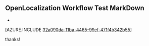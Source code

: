 ## OpenLocalization Workflow Test MarkDown
* 

[AZURE.INCLUDE [32a090da-11ba-4465-99ef-471f4b342b55](calleeMd1.md)]

 
thanks!